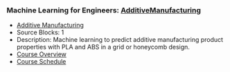 ### Machine Learning for Engineers: [AdditiveManufacturing](https://www.apmonitor.com/pds/index.php/Main/AdditiveManufacturing)
- [Additive Manufacturing](https://www.apmonitor.com/pds/index.php/Main/AdditiveManufacturing)
 - Source Blocks: 1
 - Description: Machine learning to predict additive manufacturing product properties with PLA and ABS in a grid or honeycomb design.
- [Course Overview](https://apmonitor.com/pds)
- [Course Schedule](https://apmonitor.com/pds/index.php/Main/CourseSchedule)
